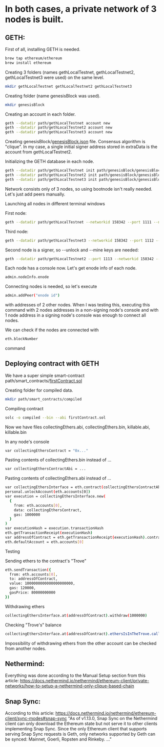 # In both cases, a private network of 3 nodes is built.

## GETH:
First of all, installing GETH is needed.

```sh
brew tap ethereum/ethereum 
brew install ethereum
```

Creating 3 folders (names gethLocalTestnet, gethLocalTestnet2, gethLocalTestnet3 were used) on the same level.
```sh
mkdir gethLocalTestnet gethLocalTestnet2 gethLocalTestnet3
```

Creating folder (name genesisBlock was used).
```sh
mkdir genesisBlock
```

Creating an account in each folder.
```sh
geth --datadir path/gethLocalTestnet account new
geth --datadir path/gethLocalTestnet2 account new
geth --datadir path/gethLocalTestnet3 account new
```

Creating genesisBlock/[genesisBlock.json](genesisBlock/genesisBlock.json) file. Consensus algorithm is "clique". In my case, a single initial signer address stored in extraData is the account from gethLocalTestnet2.

Initializing the GETH database in each node.
```sh
geth --datadir path/gethLocalTestnet init path/genesisBlock/genesisBlock.json
geth --datadir path/gethLocalTestnet2 init path/genesisBlock/genesisBlock.json
geth --datadir path/gethLocalTestnet3 init path/genesisBlock/genesisBlock.json
```

Network consists only of 3 nodes, so using bootnode isn't really needed. Let's just add peers manually.

Launching all nodes in different terminal windows

First node:
```sh
geth --datadir path/gethLocalTestnet --networkid 158342 --port 1111 --nodiscover console 2> /dev/null
```

Third node:
```sh
geth --datadir path/gethLocalTestnet3 --networkid 158342 --port 1112 --nodiscover console 2> /dev/null
```

Second node is a signer, so --unlock and --mine keys are needed:
```sh
geth --datadir path/gethLocalTestnet2 --port 1113 --networkid 158342 --unlock d7240B779899033EeffdeD2eB52283360FdAB7D9 --mine console 2> /dev/null
```

Each node has a console now. Let's get enode info of each node.
```sh
admin.nodeInfo.enode
```

Connecting nodes is needed, so let's execute
```sh
admin.addPeer("enode id")
```

with addresses of 2 other nodes. When I was testing this, executing this command with 2 nodes addresses in a non-signing node's console and with 1 node address in a signing node's console was enough to connect all nodes.

We can check if the nodes are connected with
```sh
eth.blockNumber
```
command



## Deploying contract with GETH
We have a super simple smart-contract path/smart_contracts/[firstContract.sol](smart_contracts/firstContract.sol)

Creating folder for compiled data.
```sh
mkdir path/smart_contracts/compiled
```

Compiling contract
```sh
solc -o compiled --bin --abi firstContract.sol
```

Now we have files collectingEthers.abi,	collectingEthers.bin, killable.abi, killable.bin

In any node's console 
```sh
var collectingEthersContract = "0x..."
```
Pasting contents of collectingEthers.bin instead of ...

```sh
var collectingEthersContractAbi = ...
```
Pasting contents of collectingEthers.abi instead of ...

```sh
var collectingEthersInterface = eth.contract(collectingEthersContractAbi)
personal.unlockAccount(eth.accounts[0])
var execution = collectingEthersInterface.new(
  {
    from: eth.accounts[0],
    data: collectingEthersContract,
    gas: 1000000
  }
)
var executionHash = execution.transactionHash
eth.getTransactionReceipt(executionHash)
var addressOfContract = eth.getTransactionReceipt(executionHash).contractAddress
eth.defaultAccount = eth.accounts[0]
```


Testing 

Sending ethers to the contract's "Trove"
```sh
eth.sendTransaction({
  from: eth.accounts[0],
  to: addressOfContract,
  value: 1000000000000000000000,
  gas: 120000,
  gasPrice: 80000000000
})
```

Withdrawing ethers
```sh
collectingEthersInterface.at(addressOfContract).withdraw(1000000)
```

Checking "Trove's" balance
```sh
collectingEthersInterface.at(addressOfContract).ethersIsInTheTrove.call()
```

Impossibility of withdrawing ethers from the other account can be checked from another nodes.


## Nethermind:
Everything was done according to the Manual Setup section from this article: https://docs.nethermind.io/nethermind/ethereum-client/private-networks/how-to-setup-a-nethermind-only-clique-based-chain


## Snap Sync:
According to this article: https://docs.nethermind.io/nethermind/ethereum-client/sync-modes#snap-sync
"As of v1.13.0, Snap Sync on the Nethermind client can only download the Ethereum state but not serve it to other clients implementing Snap Sync. Since the only Ethereum client that supports serving Snap Sync requests is Geth, only networks supported by Geth can be synced: Mainnet, Goerli, Ropsten and Rinkeby. ..."
